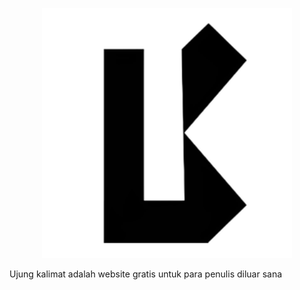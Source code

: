 <p align="center"><a href="https://rizkysaria.netlify.app/" target="_blank">

<img src="/public/pictures/logo.png" width="400" alt="Laravel Logo">

</a>
</p>

Ujung kalimat adalah website gratis untuk para penulis diluar sana
